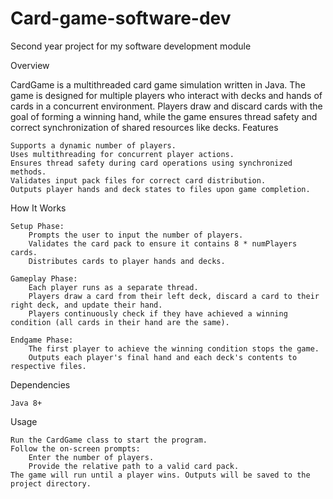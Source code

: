 # Card-game-software-dev
Second year project for my software development module


Overview

CardGame is a multithreaded card game simulation written in Java. The game is designed for multiple players who interact with decks and hands of cards in a concurrent environment. Players draw and discard cards with the goal of forming a winning hand, while the game ensures thread safety and correct synchronization of shared resources like decks.
Features

    Supports a dynamic number of players.
    Uses multithreading for concurrent player actions.
    Ensures thread safety during card operations using synchronized methods.
    Validates input pack files for correct card distribution.
    Outputs player hands and deck states to files upon game completion.

How It Works

    Setup Phase:
        Prompts the user to input the number of players.
        Validates the card pack to ensure it contains 8 * numPlayers cards.
        Distributes cards to player hands and decks.

    Gameplay Phase:
        Each player runs as a separate thread.
        Players draw a card from their left deck, discard a card to their right deck, and update their hand.
        Players continuously check if they have achieved a winning condition (all cards in their hand are the same).

    Endgame Phase:
        The first player to achieve the winning condition stops the game.
        Outputs each player's final hand and each deck's contents to respective files.

Dependencies

    Java 8+


Usage

    Run the CardGame class to start the program.
    Follow the on-screen prompts:
        Enter the number of players.
        Provide the relative path to a valid card pack.
    The game will run until a player wins. Outputs will be saved to the project directory.